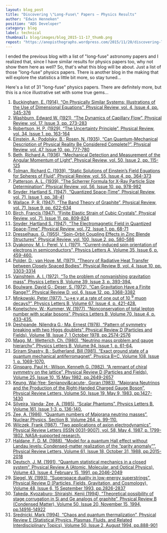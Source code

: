 ```yaml
---
layout: blog_post
title: "Discovering \"Long-Fuse\" Papers – Physics Results"
author: "Edwin Henneken"
position: "ADS Developer"
category: blog
label: technical
thumbnail: blog/images/blog_2015-11-17_thumb.png
repost: "https://anopisthographs.wordpress.com/2015/11/20/discovering-long-fuse-papers-physics-results/"
---
```


I ended the previous blog with a list of "long-fuse" astronomy papers and I realized that, since I have similar results for physics papers too, why not show them here as well? So, that's what this blog will be about. Just a list of those "long-fuse" physics papers. There is another blog in the making that will explore the statistics a little bit more, so stay tuned...

Here's a list of 31 "long-fuse" physics papers. There are definitely more, but this is a nice illustrative set with some true gems...

<ol>
<li><a href="https://ui.adsabs.harvard.edu/#abs/1914PhRv....4..345B/abstract" target="_blank">Buckingham, E. (1914), &#8220;On Physically Similar Systems; Illustrations of the Use of Dimensional Equations&#8221;, Physical Review, vol. 4, Issue 4, pp. 345-376</a></li>
<li><a href="https://ui.adsabs.harvard.edu/#abs/1921PhRv...17..273W/abstract" target="_blank">Washburn, Edward W. (1921), &#8220;The Dynamics of Capillary Flow&#8221;, Physical Review, vol. 17, Issue 3, pp. 273-283</a></li>
<li><a href="https://ui.adsabs.harvard.edu/#abs/1929PhRv...34..163R/abstract" target="_blank">Robertson, H. P. (1929), &#8220;The Uncertainty Principle&#8221;, Physical Review, vol. 34, Issue 1, pp. 163-164</a></li>
<li><a href="https://ui.adsabs.harvard.edu/#abs/1935PhRv...47..777E/abstract" target="_blank">Einstein, A.; Podolsky, B.; Rosen, N. (1935), &#8220;Can Quantum-Mechanical Description of Physical Reality Be Considered Complete?&#8221;, Physical Review, vol. 47, Issue 10, pp. 777-780</a></li>
<li><a href="https://ui.adsabs.harvard.edu/#abs/1936PhRv...50..115B/abstract" target="_blank">Beth, Richard A. (1936), &#8220;Mechanical Detection and Measurement of the Angular Momentum of Light&#8221;, Physical Review, vol. 50, Issue 2, pp. 115-125</a></li>
<li><a href="https://ui.adsabs.harvard.edu/#abs/1939PhRv...55..364T/abstract" target="_blank">Tolman, Richard C. (1939), &#8220;Static Solutions of Einstein&#8217;s Field Equations for Spheres of Fluid&#8221;, Physical Review, vol. 55, Issue 4, pp. 364-373</a></li>
<li><a href="https://ui.adsabs.harvard.edu/#abs/1939PhRv...56..978P/abstract" target="_blank">Patterson, A. L. (1939), &#8220;The Scherrer Formula for X-Ray Particle Size Determination&#8221;, Physical Review, vol. 56, Issue 10, pp. 978-982</a></li>
<li><a href="https://ui.adsabs.harvard.edu/#abs/1947PhRv...71...38S/abstract" target="_blank">Snyder, Hartland S. (1947), &#8220;Quantized Space-Time&#8221;, Physical Review, vol. 71, Issue 1, pp. 38-41</a></li>
<li><a href="https://ui.adsabs.harvard.edu/#abs/1947PhRv...71..622W/abstract" target="_blank">Wallace, P. R. (1947), &#8220;The Band Theory of Graphite&#8221;, Physical Review, vol. 71, Issue 9, pp. 622-634</a></li>
<li><a href="https://ui.adsabs.harvard.edu/#abs/1947PhRv...71..809B/abstract" target="_blank">Birch, Francis (1947), &#8220;Finite Elastic Strain of Cubic Crystals&#8221;, Physical Review, vol. 71, Issue 11, pp. 809-824</a></li>
<li><a href="https://ui.adsabs.harvard.edu/#abs/1947PhRv...72...68S/abstract" target="_blank">Snyder, Hartland S. (1947), &#8220;The Electromagnetic Field in Quantized Space-Time&#8221;, Physical Review, vol. 72, Issue 1, pp. 68-71</a></li>
<li><a href="https://ui.adsabs.harvard.edu/#abs/1955PhRv..100..580D/abstract" target="_blank">Dresselhaus, G. (1955), &#8220;Spin-Orbit Coupling Effects in Zinc Blende Structures&#8221;, Physical Review, vol. 100, Issue 2, pp. 580-586</a></li>
<li><a href="https://ui.adsabs.harvard.edu/#abs/1971PhLA...35..459D/abstract" target="_blank">Dyakonov, M. I.; Perel, V. I. (1971), &#8220;Current-induced spin orientation of electrons in semiconductors&#8221;, Physics Letters A, Volume 35, Issue 6, p. 459-460.</a></li>
<li><a href="https://ui.adsabs.harvard.edu/#abs/1971PhRvB...4.3303P/abstract" target="_blank">Polder, D.; van Hove, M. (1971), &#8220;Theory of Radiative Heat Transfer between Closely Spaced Bodies&#8221;, Physical Review B, vol. 4, Issue 10, pp. 3303-3314</a></li>
<li><a href="https://ui.adsabs.harvard.edu/#abs/1972PhLB...39..393V/abstract" target="_blank">Vainshtein, A. I. (1972), &#8220;To the problem of nonvanishing gravitation mass&#8221;, Physics Letters B, Volume 39, Issue 3, p. 393-394.</a></li>
<li><a href="https://ui.adsabs.harvard.edu/#abs/1972PhRvD...6.3368B/abstract" target="_blank">Boulware, David G.; Deser, S. (1972), &#8220;Can Gravitation Have a Finite Range?&#8221;, Physical Review D, vol. 6, Issue 12, pp. 3368-3382</a></li>
<li><a href="https://ui.adsabs.harvard.edu/#abs/1977PhLB...67..421M/abstract" target="_blank">Minkowski, Peter (1977), &#8220;&mu;&rarr;e &gamma; at a rate of one out of 10 <SUP>9</SUP> muon decays?&#8221;, Physics Letters B, Volume 67, Issue 4, p. 421-428.</a></li>
<li><a href="https://ui.adsabs.harvard.edu/#abs/1977PhLB...70..433K/abstract" target="_blank">Konetschny, W.; Kummer, W. (1977), &#8220;Nonconservation of total lepton number with scalar bosons&#8221;, Physics Letters B, Volume 70, Issue 4, p. 433-435.</a></li>
<li><a href="https://ui.adsabs.harvard.edu/#abs/1978PhRvD..18.2574D/abstract" target="_blank">Deshpande, Nilendra G.; Ma, Ernest (1978), &#8220;Pattern of symmetry breaking with two Higgs doublets&#8221;, Physical Review D (Particles and Fields), Volume 18, Issue 7, 1 October 1978, pp.2574-2576</a></li>
<li><a href="https://ui.adsabs.harvard.edu/#abs/1980PhLB...94...61M/abstract" target="_blank">Magg, M.; Wetterich, Ch. (1980), &#8220;Neutrino mass problem and gauge hierarchy&#8221;, Physics Letters B, Volume 94, Issue 1, p. 61-64.</a></li>
<li><a href="https://ui.adsabs.harvard.edu/#abs/1981PhyBC.108.1069S/abstract" target="_blank">Sriram Shastry, B.; Sutherland, Bill (1981), &#8220;Exact ground state of a quantum mechanical antiferromagnet&#8221;, Physica B+C, Volume 108, Issue 1, p. 1069-1070.</a></li>
<li><a href="https://ui.adsabs.harvard.edu/#abs/1982PhRvD..25.2649G/abstract" target="_blank">Ginsparg, Paul H.; Wilson, Kenneth G. (1982), &#8220;A remnant of chiral symmetry on the lattice&#8221;, Physical Review D (Particles and Fields), Volume 25, Issue 10, 15 May 1982, pp.2649-2657</a></li>
<li><a href="https://ui.adsabs.harvard.edu/#abs/1983PhRvL..50.1427K/abstract" target="_blank">Keung, Wai-Yee; Senjanovi&amp;cacute;, Goran (1983), &#8220;Majorana Neutrinos and the Production of the Right-Handed Charged Gauge Boson&#8221;, Physical Review Letters, Volume 50, Issue 19, May 9, 1983, pp.1427-1430</a></li>
<li><a href="https://ui.adsabs.harvard.edu/#abs/1985PhLB..161..136S/abstract" target="_blank">Silveira, Vanda; Zee, A. (1985), &#8220;Scalar Phantoms&#8221;, Physics Letters B, Volume 161, Issue 1-3, p. 136-140.</a></li>
<li><a href="https://ui.adsabs.harvard.edu/#abs/1986NuPhB.264...99Z/abstract" target="_blank">Zee, A. (1986), &#8220;Quantum numbers of Majorana neutrino masses&#8221;, Nuclear Physics, Section B, Volume 264, p. 99-110.</a></li>
<li><a href="https://ui.adsabs.harvard.edu/#abs/1987PhRvL..58.1799W/abstract" target="_blank">Wilczek, Frank (1987), &#8220;Two applications of axion electrodynamics&#8221;, Physical Review Letters (ISSN 0031-9007), vol. 58, May 4, 1987, p. 1799-1802. NASA-supported research.</a></li>
<li><a href="https://ui.adsabs.harvard.edu/#abs/1988PhRvL..61.2015H/abstract" target="_blank">Haldane, F. D. M. (1988), &#8220;Model for a quantum Hall effect without Landau levels: Condensed-matter realization of the &#8220;parity anomaly&#8221;&#8221;, Physical Review Letters, Volume 61, Issue 18, October 31, 1988, pp.2015-2018</a></li>
<li><a href="https://ui.adsabs.harvard.edu/#abs/1991PhRvA..43.2046D/abstract" target="_blank">Deutsch, J. M. (1991), &#8220;Quantum statistical mechanics in a closed system&#8221;, Physical Review A (Atomic, Molecular, and Optical Physics), Volume 43, Issue 4, February 15, 1991, pp.2046-2049</a></li>
<li><a href="https://ui.adsabs.harvard.edu/#abs/1993PhRvD..48.2826S/abstract" target="_blank">Siegel, W. (1993), &#8220;Superspace duality in low-energy superstrings&#8221;, Physical Review D (Particles, Fields, Gravitation, and Cosmology), Volume 48, Issue 6, 15 September 1993, pp.2826-2837</a></li>
<li><a href="https://ui.adsabs.harvard.edu/#abs/1994PhRvB..5014916T/abstract" target="_blank">Takeda, Kyozaburo; Shiraishi, Kenji (1994), &#8220;Theoretical possibility of stage corrugation in Si and Ge analogs of graphite&#8221;, Physical Review B (Condensed Matter), Volume 50, Issue 20, November 15, 1994, pp.14916-14922</a></li>
<li><a href="https://ui.adsabs.harvard.edu/#abs/1994PhRvE..50..888S/abstract" target="_blank">Srednicki, Mark (1994), &#8220;Chaos and quantum thermalization&#8221;, Physical Review E (Statistical Physics, Plasmas, Fluids, and Related Interdisciplinary Topics), Volume 50, Issue 2, August 1994, pp.888-901</a></li>
</ol>
